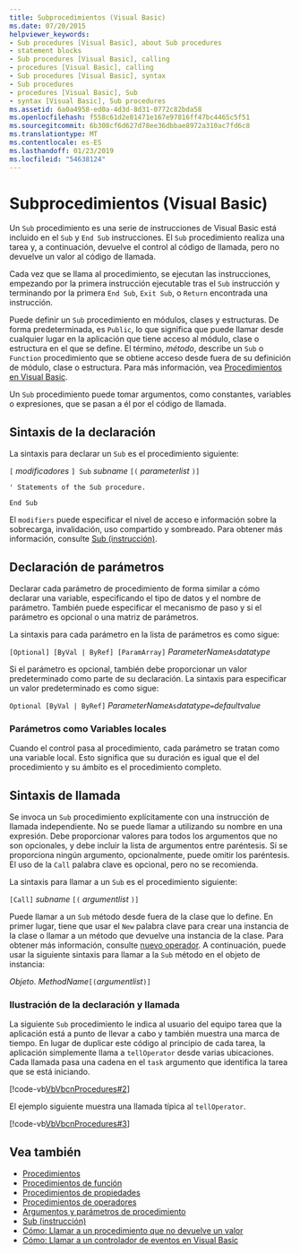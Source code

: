```yaml
---
title: Subprocedimientos (Visual Basic)
ms.date: 07/20/2015
helpviewer_keywords:
- Sub procedures [Visual Basic], about Sub procedures
- statement blocks
- Sub procedures [Visual Basic], calling
- procedures [Visual Basic], calling
- Sub procedures [Visual Basic], syntax
- Sub procedures
- procedures [Visual Basic], Sub
- syntax [Visual Basic], Sub procedures
ms.assetid: 6a0a4958-ed0a-4d3d-8d31-0772c82bda58
ms.openlocfilehash: f558c61d2e81471e167e97816ff47bc4465c5f51
ms.sourcegitcommit: 6b308cf6d627d78ee36dbbae8972a310ac7fd6c8
ms.translationtype: MT
ms.contentlocale: es-ES
ms.lasthandoff: 01/23/2019
ms.locfileid: "54638124"
---
```

# <a name="sub-procedures-visual-basic"></a>Subprocedimientos (Visual Basic)
Un `Sub` procedimiento es una serie de instrucciones de Visual Basic está incluido en el `Sub` y `End Sub` instrucciones. El `Sub` procedimiento realiza una tarea y, a continuación, devuelve el control al código de llamada, pero no devuelve un valor al código de llamada.  
  
 Cada vez que se llama al procedimiento, se ejecutan las instrucciones, empezando por la primera instrucción ejecutable tras el `Sub` instrucción y terminando por la primera `End Sub`, `Exit Sub`, o `Return` encontrada una instrucción.  
  
 Puede definir un `Sub` procedimiento en módulos, clases y estructuras. De forma predeterminada, es `Public`, lo que significa que puede llamar desde cualquier lugar en la aplicación que tiene acceso al módulo, clase o estructura en el que se define. El término, *método*, describe un `Sub` o `Function` procedimiento que se obtiene acceso desde fuera de su definición de módulo, clase o estructura. Para más información, vea [Procedimientos en Visual Basic](./index.md).  
  
 Un `Sub` procedimiento puede tomar argumentos, como constantes, variables o expresiones, que se pasan a él por el código de llamada.  
  
## <a name="declaration-syntax"></a>Sintaxis de la declaración  
 La sintaxis para declarar un `Sub` es el procedimiento siguiente:  
  
 `[` *modificadores* `] Sub` *subname* `[(` *parameterlist*  `)]`  
  
 `' Statements of the Sub procedure.`  
  
 `End Sub`  
  
 El `modifiers` puede especificar el nivel de acceso e información sobre la sobrecarga, invalidación, uso compartido y sombreado. Para obtener más información, consulte [Sub (instrucción)](../../../../visual-basic/language-reference/statements/sub-statement.md).  
  
## <a name="parameter-declaration"></a>Declaración de parámetros  
 Declarar cada parámetro de procedimiento de forma similar a cómo declarar una variable, especificando el tipo de datos y el nombre de parámetro. También puede especificar el mecanismo de paso y si el parámetro es opcional o una matriz de parámetros.  
  
 La sintaxis para cada parámetro en la lista de parámetros es como sigue:  
  
 `[Optional] [ByVal | ByRef] [ParamArray]`  *ParameterName*`As`*datatype*   
  
 Si el parámetro es opcional, también debe proporcionar un valor predeterminado como parte de su declaración. La sintaxis para especificar un valor predeterminado es como sigue:  
  
 `Optional [ByVal | ByRef]`  *ParameterName*`As`*datatype*`=`*defaultvalue*   
  
### <a name="parameters-as-local-variables"></a>Parámetros como Variables locales  
 Cuando el control pasa al procedimiento, cada parámetro se tratan como una variable local. Esto significa que su duración es igual que el del procedimiento y su ámbito es el procedimiento completo.  
  
## <a name="calling-syntax"></a>Sintaxis de llamada  
 Se invoca un `Sub` procedimiento explícitamente con una instrucción de llamada independiente. No se puede llamar a utilizando su nombre en una expresión. Debe proporcionar valores para todos los argumentos que no son opcionales, y debe incluir la lista de argumentos entre paréntesis. Si se proporciona ningún argumento, opcionalmente, puede omitir los paréntesis. El uso de la `Call` palabra clave es opcional, pero no se recomienda.  
  
 La sintaxis para llamar a un `Sub` es el procedimiento siguiente:  
  
 `[Call]`  *subname* `[(` *argumentlist* `)]`  
  
 Puede llamar a un `Sub` método desde fuera de la clase que lo define. En primer lugar, tiene que usar el `New` palabra clave para crear una instancia de la clase o llamar a un método que devuelve una instancia de la clase. Para obtener más información, consulte [nuevo operador](../../../../visual-basic/language-reference/operators/new-operator.md). A continuación, puede usar la siguiente sintaxis para llamar a la `Sub` método en el objeto de instancia:  
  
 *Objeto*. *MethodName*`[(`*argumentlist*`)]`  
  
### <a name="illustration-of-declaration-and-call"></a>Ilustración de la declaración y llamada  
 La siguiente `Sub` procedimiento le indica al usuario del equipo tarea que la aplicación está a punto de llevar a cabo y también muestra una marca de tiempo. En lugar de duplicar este código al principio de cada tarea, la aplicación simplemente llama a `tellOperator` desde varias ubicaciones. Cada llamada pasa una cadena en el `task` argumento que identifica la tarea que se está iniciando.  
  
 [!code-vb[VbVbcnProcedures#2](./codesnippet/VisualBasic/sub-procedures_1.vb)]  
  
 El ejemplo siguiente muestra una llamada típica al `tellOperator`.  
  
 [!code-vb[VbVbcnProcedures#3](./codesnippet/VisualBasic/sub-procedures_2.vb)]  
  
## <a name="see-also"></a>Vea también
- [Procedimientos](./index.md)
- [Procedimientos de función](./function-procedures.md)
- [Procedimientos de propiedades](./property-procedures.md)
- [Procedimientos de operadores](./operator-procedures.md)
- [Argumentos y parámetros de procedimiento](./procedure-parameters-and-arguments.md)
- [Sub (instrucción)](../../../../visual-basic/language-reference/statements/sub-statement.md)
- [Cómo: Llamar a un procedimiento que no devuelve un valor](./how-to-call-a-procedure-that-does-not-return-a-value.md)
- [Cómo: Llamar a un controlador de eventos en Visual Basic](./how-to-call-an-event-handler.md)
